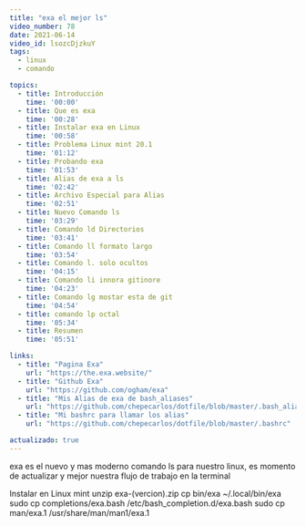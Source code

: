 ```yaml
---
title: "exa el mejor ls"
video_number: 78
date: 2021-06-14
video_id: lsozcDjzkuY
tags:
  - linux
  - comando

topics:
  - title: Introducción
    time: '00:00'
  - title: Que es exa
    time: '00:28'
  - title: Instalar exa en Linux
    time: '00:58'
  - title: Problema Linux mint 20.1
    time: '01:12'
  - title: Probando exa
    time: '01:53'
  - title: Alias de exa a ls
    time: '02:42'
  - title: Archivo Especial para Alias
    time: '02:51'
  - title: Nuevo Comando ls
    time: '03:29'
  - title: Comando ld Directorios
    time: '03:41'
  - title: Comando ll formato largo
    time: '03:54'
  - title: Comando l. solo ocultos
    time: '04:15'
  - title: Comando li innora gitinore
    time: '04:23'
  - title: Comando lg mostar esta de git
    time: '04:54'
  - title: comando lp octal
    time: '05:34'
  - title: Resumen
    time: '05:51'

links:
  - title: "Pagina Exa"
    url: "https://the.exa.website/"
  - title: "Github Exa"                                                      
    url: "https://github.com/ogham/exa"
  - title: "Mis Alias de exa de bash_aliases"
    url: "https://github.com/chepecarlos/dotfile/blob/master/.bash_aliases"
  - title: "Mi bashrc para llamar los alias"
    url: "https://github.com/chepecarlos/dotfile/blob/master/.bashrc"

actualizado: true
---
```


exa es el nuevo y mas moderno comando ls para nuestro linux, es momento de actualizar y mejor nuestra flujo de trabajo en la terminal

Instalar en Linux mint
unzip exa-(vercion).zip
cp bin/exa ~/.local/bin/exa
sudo cp completions/exa.bash /etc/bash_completion.d/exa.bash
sudo cp man/exa.1 /usr/share/man/man1/exa.1
